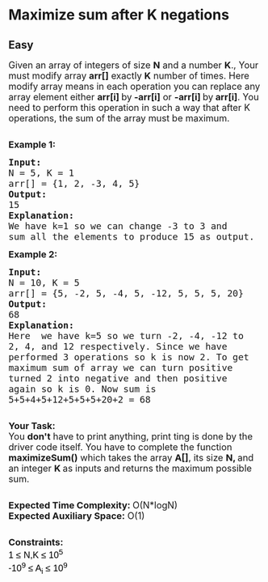 # Maximize sum after K negations
## Easy 
<div class="problem-statement">
                <p></p><p><span style="font-size:18px">Given an array of integers of size <strong>N</strong> and a number <strong>K</strong>., Your must modify array <strong>arr[]</strong> exactly <strong>K</strong> number of times. Here modify array means in each operation you can replace any array element either <strong>arr[i] </strong>by<strong> -arr[i]</strong> or <strong>-arr[i] </strong>by<strong> arr[i]</strong>. You need to perform this operation in such a way that after K operations, the sum of the array must be maximum.</span></p>

<p><br>
<span style="font-size:18px"><strong>Example 1:</strong></span></p>

<pre><span style="font-size:18px"><strong>Input:</strong>
N = 5, K = 1
arr[] = {1, 2, -3, 4, 5}
<strong>Output:</strong>
15
<strong>Explanation:
</strong>We have k=1 so we can change -3 to 3 and
sum all the elements to produce 15 as output.</span></pre>

<p><span style="font-size:18px"><strong>Example 2:</strong></span></p>

<pre><span style="font-size:18px"><strong>Input:</strong>
N = 10, K = 5
arr[] = {5, -2, 5, -4, 5, -12, 5, 5, 5, 20}
<strong>Output:</strong>
68
<strong>Explanation:
</strong>Here  we have k=5 so we turn -2, -4, -12 to
2, 4, and 12 respectively. Since we have
performed 3 operations so k is now 2. To get
maximum sum of array we can turn positive
turned 2 into negative and then positive
again so k is 0. Now sum is
5+5+4+5+12+5+5+5+20+2 = 68</span></pre>

<p><br>
<span style="font-size:18px"><strong>Your Task:</strong><br>
You <strong>don't</strong> have to print anything, print ting is done by the driver code itself. You have to complete the function <strong>maximizeSum()</strong> which takes the array <strong>A[]</strong>, its size <strong>N</strong><strong>, </strong>and an integer <strong>K </strong>as inputs and returns the maximum possible sum.</span></p>

<p><br>
<span style="font-size:18px"><strong>Expected Time Complexity: </strong>O(N*logN)<br>
<strong>Expected Auxiliary Space:</strong> O(1)</span></p>

<p><br>
<span style="font-size:18px"><strong>Constraints:</strong><br>
<span style="background-color:transparent; color:rgb(0, 0, 0); font-family:arial">1 ≤ N,K ≤ 10<sup>5</sup></span><br>
<span style="background-color:transparent; color:rgb(0, 0, 0); font-family:arial">-10<sup>9</sup>&nbsp;≤ A<sub>i</sub> ≤ 10<sup>9</sup></span></span></p>
 <p></p>
            </div>